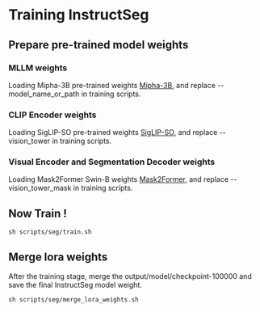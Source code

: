# Training InstructSeg


## Prepare pre-trained model weights

### MLLM weights
Loading Mipha-3B pre-trained weights [Mipha-3B](https://huggingface.co/zhumj34/Mipha-3B), and replace --model_name_or_path in training scripts.
### CLIP Encoder weights
Loading SigLIP-SO pre-trained weights [SigLIP-SO](https://huggingface.co/google/siglip-so400m-patch14-384), and replace --vision_tower in training scripts.
### Visual Encoder and Segmentation Decoder weights
Loading Mask2Former Swin-B weights [Mask2Former](https://dl.fbaipublicfiles.com/maskformer/mask2former/coco/panoptic/maskformer2_swin_base_IN21k_384_bs16_50ep/model_final_54b88a.pkl), and replace --vision_tower_mask in training scripts.



## Now Train !
```shell
sh scripts/seg/train.sh
```

## Merge lora weights
After the training stage, merge the output/model/checkpoint-100000 and save the final InstructSeg model weight.
```shell
sh scripts/seg/merge_lora_weights.sh
```
